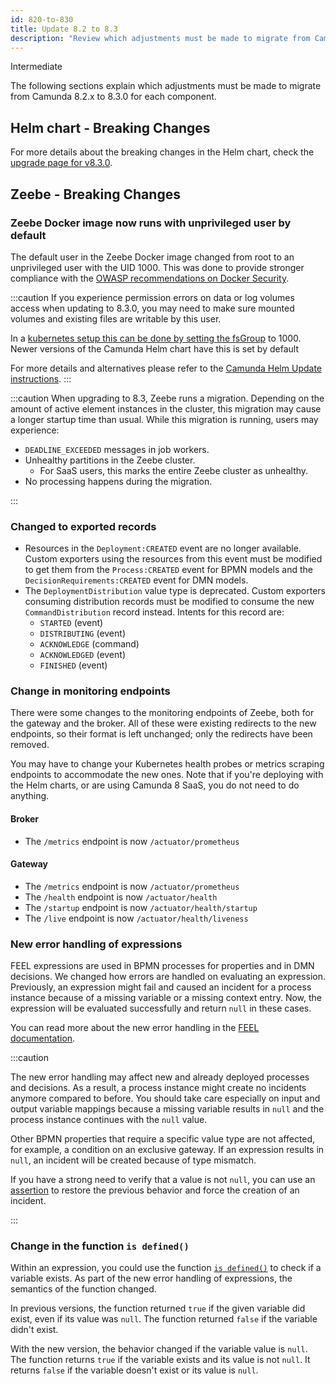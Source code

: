 ```yaml
---
id: 820-to-830
title: Update 8.2 to 8.3
description: "Review which adjustments must be made to migrate from Camunda 8.2.x to Camunda 8.3.0."
---
```


<span class="badge badge--primary">Intermediate</span>

The following sections explain which adjustments must be made to migrate from Camunda 8.2.x to 8.3.0 for each component.

## Helm chart - Breaking Changes

For more details about the breaking changes in the Helm chart, check the [upgrade page for v8.3.0](../../platform-deployment/helm-kubernetes/upgrade.md#v830-minor).

## Zeebe - Breaking Changes

### Zeebe Docker image now runs with unprivileged user by default

The default user in the Zeebe Docker image changed from root to an unprivileged user with the UID 1000. This was done to provide stronger compliance with the [OWASP recommendations on Docker Security](https://cheatsheetseries.owasp.org/cheatsheets/Docker_Security_Cheat_Sheet.html#rule-2-set-a-user).

:::caution
If you experience permission errors on data or log volumes access when updating to 8.3.0, you may need to make sure mounted volumes and existing files are writable by this user.

In a [kubernetes setup this can be done by setting the fsGroup](https://kubernetes.io/docs/tasks/configure-pod-container/security-context/#configure-volume-permission-and-ownership-change-policy-for-pods) to 1000. Newer versions of the Camunda Helm chart have this is set by default

For more details and alternatives please refer to the [Camunda Helm Update instructions](/self-managed/platform-deployment/helm-kubernetes/upgrade.md/#v83).
:::

:::caution
When upgrading to 8.3, Zeebe runs a migration. Depending on the amount of active element instances in the cluster, this
migration may cause a longer startup time than usual. While this migration is running, users may experience:

- `DEADLINE_EXCEEDED` messages in job workers.
- Unhealthy partitions in the Zeebe cluster.
  - For SaaS users, this marks the entire Zeebe cluster as unhealthy.
- No processing happens during the migration.

:::

### Changed to exported records

- Resources in the `Deployment:CREATED` event are no longer available. Custom exporters using the resources from this event must be modified to get them from the `Process:CREATED` event for BPMN models and the `DecisionRequirements:CREATED` event for DMN models.
- The `DeploymentDistribution` value type is deprecated. Custom exporters consuming distribution records must be modified to consume the new `CommandDistribution` record instead. Intents for this record are:
  - `STARTED` (event)
  - `DISTRIBUTING` (event)
  - `ACKNOWLEDGE` (command)
  - `ACKNOWLEDGED` (event)
  - `FINISHED` (event)

### Change in monitoring endpoints

There were some changes to the monitoring endpoints of Zeebe, both for the gateway and the broker. All of these were existing redirects to the new endpoints, so their format is left unchanged; only the redirects have been removed.

You may have to change your Kubernetes health probes or metrics scraping endpoints to accommodate the new ones. Note that if you're deploying with the Helm charts, or are using Camunda 8 SaaS, you do not need to do anything.

#### Broker

- The `/metrics` endpoint is now `/actuator/prometheus`

#### Gateway

- The `/metrics` endpoint is now `/actuator/prometheus`
- The `/health` endpoint is now `/actuator/health`
- The `/startup` endpoint is now `/actuator/health/startup`
- The `/live` endpoint is now `/actuator/health/liveness`

### New error handling of expressions

FEEL expressions are used in BPMN processes for properties and in DMN decisions. We changed how errors are handled on
evaluating an expression. Previously, an expression might fail and caused an incident for a process instance because of
a missing variable or a missing context entry. Now, the expression will be evaluated successfully and return `null` in
these cases.

You can read more about the new error handling in
the [FEEL documentation](/docs/components/modeler/feel/language-guide/feel-error-handling.md).

:::caution

The new error handling may affect new and already deployed processes and decisions. As a result, a process instance
might create no incidents anymore compared to before. You should take care especially on input and output variable
mappings because a missing variable results in `null` and the process instance continues with the `null` value.

Other BPMN properties that require a specific value type are not affected, for example, a condition on an exclusive
gateway. If an expression results in `null`, an incident will be created because of type mismatch.

If you have a strong need to verify that a value is not `null`, you can use an
[assertion](/docs/components/modeler/feel/language-guide/feel-error-handling.md#assertions) to restore the previous
behavior and force the creation of an incident.

:::

### Change in the function `is defined()`

Within an expression, you could use the
function [`is defined()`](/docs/components/modeler/feel/builtin-functions/feel-built-in-functions-boolean.md#is-definedvalue)
to check if a variable exists. As part of the new error handling of expressions, the semantics of the function changed.

In previous versions, the function returned `true` if the given variable did exist, even if its value was `null`. The
function returned `false` if the variable didn't exist.

With the new version, the behavior changed if the variable value is `null`. The function returns `true` if the variable
exists and its value is not `null`. It returns `false` if the variable doesn't exist or its value is `null`.
